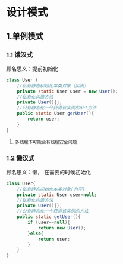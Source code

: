 # 设计模式

## 1.单例模式

### 1.1 饿汉式

顾名思义：提前初始化

```java
class User {
    //私有静态初始化本类对象（实例）
    private static User user = new User();
    //私有化构造方法
    private User(){};
    //公有静态化一个获得该实例的get方法
    public static User gerUser(){
        return user;
    }
}
```

1. `多线程下可能会有线程安全问题`

### 1.2 懒汉式

顾名思义：懒， 在需要的时候初始化

```java
class User{
    //私有静态初始化本类对象(为空)
    private static User user=null;
    //私有化构造方法
    private User(){};
    //公有静态化一个获得该实例的方法
    public static getUser(){
        if (user==null){
            return new User();
        }else{
            return user;
        }
    }
}
```

